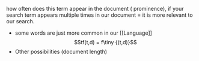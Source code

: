 how often does this term appear in the document ( prominence), if your search term appears multiple times in our document = it is more relevant to our search.
- some words are just more common in our [[Language]]
$$tf(t,d) = f\tiny {(t,d)}$$
- Other possibilities (document length)